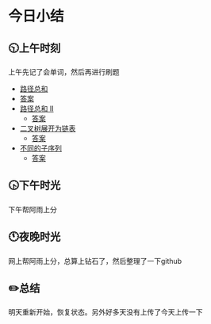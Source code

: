 # 今日小结

## :clock1030:上午时刻

上午先记了会单词，然后再进行刷题

* [路径总和](https://leetcode-cn.com/problems/path-sum/)
* [答案](https://github.com/zhou-ning/LeetCode/blob/master/leetCode/hasPathSum.java)
* [路径总和 II](https://leetcode-cn.com/problems/path-sum-ii/)
  * [答案](https://github.com/zhou-ning/LeetCode/blob/master/leetCode/pathSum.java)
* [二叉树展开为链表](https://leetcode-cn.com/problems/flatten-binary-tree-to-linked-list/)
  * [答案](https://github.com/zhou-ning/LeetCode/blob/master/leetCode/flatten.java)
* [不同的子序列](https://leetcode-cn.com/problems/distinct-subsequences/)
  * [答案](https://github.com/zhou-ning/LeetCode/blob/master/leetCode/numDistinct.java)




## :clock430:下午时光

下午帮阿雨上分
## :clock11:夜晚时光

网上帮阿雨上分，总算上钻石了，然后整理了一下github



## :pencil2:总结

明天重新开始，恢复状态。另外好多天没有上传了今天上传一下
